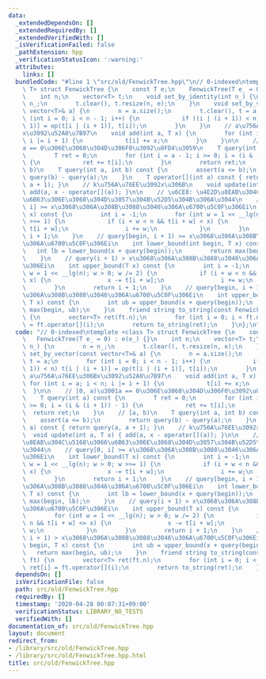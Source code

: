 ```yaml
---
data:
  _extendedDependsOn: []
  _extendedRequiredBy: []
  _extendedVerifiedWith: []
  _isVerificationFailed: false
  _pathExtension: hpp
  _verificationStatusIcon: ':warning:'
  attributes:
    links: []
  bundledCode: "#line 1 \"src/old/FenwickTree.hpp\"\n// 0-indexed\ntemplate <class\
    \ T> struct FenwickTree {\n    const T e;\n    FenwickTree(T e_ = 0) : e(e_) {}\n\
    \    int n;\n    vector<T> t;\n    void set_by_identity(int n_) {\n        n =\
    \ n_;\n        t.clear(), t.resize(n, e);\n    }\n    void set_by_vector(const\
    \ vector<T>& a) {\n        n = a.size();\n        t.clear(), t = a;\n        for\
    \ (int i = 0; i < n - 1; i++) {\n            if ((i | (i + 1)) < n) t[i | (i +\
    \ 1)] = op(t[i | (i + 1)], t[i]);\n        }\n    }\n    // a\u756A\u76EE\u306B\
    x\u3092\u52A0\u7B97\n    void add(int a, T x) {\n        for (int i = a; i < n;\
    \ i |= i + 1) {\n            t[i] += x;\n        }\n    }\n\n    // [0, a)\u3001\
    a == 0\u306E\u3068\u304D\u306F0\u3092\u8FD4\u3059\n    T query(int a) const {\n\
    \        T ret = 0;\n        for (int i = a - 1; i >= 0; i = (i & (i + 1)) - 1)\
    \ {\n            ret += t[i];\n        }\n        return ret;\n    }\n    // [a,\
    \ b)\n    T query(int a, int b) const {\n        assert(a <= b);\n        return\
    \ query(b) - query(a);\n    }\n    T operator[](int a) const { return query(a,\
    \ a + 1); }\n    // k\u756A\u76EE\u3092x\u306B\n    void update(int a, T x) {\
    \ add(a, x - operator[](a)); }\n\n    // \u6CE8: \u4E2D\u8EAB\u304C\u5168\u3066\
    \u6B63\u306E\u3068\u304D\u3057\u304B\u52D5\u304B\u306A\u3044\n    // query[0,\
    \ i] >= x\u3068\u306A\u308B\u3088\u3046\u306A\u6700\u5C0F\u306Ei\n    int lower_bound(T\
    \ x) const {\n        int i = -1;\n        for (int w = 1 << __lg(n); w > 0; w\
    \ >>= 1) {\n            if (i + w < n && t[i + w] < x) {\n                x -=\
    \ t[i + w];\n                i += w;\n            }\n        }\n        return\
    \ i + 1;\n    }\n    // query[begin, i + 1) >= x\u3068\u306A\u308B\u3088\u3046\
    \u306A\u6700\u5C0F\u306Ei\n    int lower_bound(int begin, T x) const {\n     \
    \   int lb = lower_bound(x + query(begin));\n        return max(begin, lb);\n\
    \    }\n    // query(i + 1) > x\u3068\u306A\u308B\u3088\u3046\u306A\u6700\u5C0F\
    \u306Ei\n    int upper_bound(T x) const {\n        int i = -1;\n        for (int\
    \ w = 1 << __lg(n); w > 0; w /= 2) {\n            if (i + w < n && t[i + w] <=\
    \ x) {\n                x -= t[i + w];\n                i += w;\n            }\n\
    \        }\n        return i + 1;\n    }\n    // query[begin, i + 1) > x\u3068\
    \u306A\u308B\u3088\u3046\u306A\u6700\u5C0F\u306Ei\n    int upper_bound(int begin,\
    \ T x) const {\n        int ub = upper_bound(x + query(begin));\n        return\
    \ max(begin, ub);\n    }\n    friend string to_string(const FenwickTree<T>& ft)\
    \ {\n        vector<T> ret(ft.n);\n        for (int i = 0; i < ft.n; i++) ret[i]\
    \ = ft.operator[](i);\n        return to_string(ret);\n    }\n};\n"
  code: "// 0-indexed\ntemplate <class T> struct FenwickTree {\n    const T e;\n \
    \   FenwickTree(T e_ = 0) : e(e_) {}\n    int n;\n    vector<T> t;\n    void set_by_identity(int\
    \ n_) {\n        n = n_;\n        t.clear(), t.resize(n, e);\n    }\n    void\
    \ set_by_vector(const vector<T>& a) {\n        n = a.size();\n        t.clear(),\
    \ t = a;\n        for (int i = 0; i < n - 1; i++) {\n            if ((i | (i +\
    \ 1)) < n) t[i | (i + 1)] = op(t[i | (i + 1)], t[i]);\n        }\n    }\n    //\
    \ a\u756A\u76EE\u306Bx\u3092\u52A0\u7B97\n    void add(int a, T x) {\n       \
    \ for (int i = a; i < n; i |= i + 1) {\n            t[i] += x;\n        }\n  \
    \  }\n\n    // [0, a)\u3001a == 0\u306E\u3068\u304D\u306F0\u3092\u8FD4\u3059\n\
    \    T query(int a) const {\n        T ret = 0;\n        for (int i = a - 1; i\
    \ >= 0; i = (i & (i + 1)) - 1) {\n            ret += t[i];\n        }\n      \
    \  return ret;\n    }\n    // [a, b)\n    T query(int a, int b) const {\n    \
    \    assert(a <= b);\n        return query(b) - query(a);\n    }\n    T operator[](int\
    \ a) const { return query(a, a + 1); }\n    // k\u756A\u76EE\u3092x\u306B\n  \
    \  void update(int a, T x) { add(a, x - operator[](a)); }\n\n    // \u6CE8: \u4E2D\
    \u8EAB\u304C\u5168\u3066\u6B63\u306E\u3068\u304D\u3057\u304B\u52D5\u304B\u306A\
    \u3044\n    // query[0, i] >= x\u3068\u306A\u308B\u3088\u3046\u306A\u6700\u5C0F\
    \u306Ei\n    int lower_bound(T x) const {\n        int i = -1;\n        for (int\
    \ w = 1 << __lg(n); w > 0; w >>= 1) {\n            if (i + w < n && t[i + w] <\
    \ x) {\n                x -= t[i + w];\n                i += w;\n            }\n\
    \        }\n        return i + 1;\n    }\n    // query[begin, i + 1) >= x\u3068\
    \u306A\u308B\u3088\u3046\u306A\u6700\u5C0F\u306Ei\n    int lower_bound(int begin,\
    \ T x) const {\n        int lb = lower_bound(x + query(begin));\n        return\
    \ max(begin, lb);\n    }\n    // query(i + 1) > x\u3068\u306A\u308B\u3088\u3046\
    \u306A\u6700\u5C0F\u306Ei\n    int upper_bound(T x) const {\n        int i = -1;\n\
    \        for (int w = 1 << __lg(n); w > 0; w /= 2) {\n            if (i + w <\
    \ n && t[i + w] <= x) {\n                x -= t[i + w];\n                i +=\
    \ w;\n            }\n        }\n        return i + 1;\n    }\n    // query[begin,\
    \ i + 1) > x\u3068\u306A\u308B\u3088\u3046\u306A\u6700\u5C0F\u306Ei\n    int upper_bound(int\
    \ begin, T x) const {\n        int ub = upper_bound(x + query(begin));\n     \
    \   return max(begin, ub);\n    }\n    friend string to_string(const FenwickTree<T>&\
    \ ft) {\n        vector<T> ret(ft.n);\n        for (int i = 0; i < ft.n; i++)\
    \ ret[i] = ft.operator[](i);\n        return to_string(ret);\n    }\n};\n"
  dependsOn: []
  isVerificationFile: false
  path: src/old/FenwickTree.hpp
  requiredBy: []
  timestamp: '2020-04-28 00:07:31+09:00'
  verificationStatus: LIBRARY_NO_TESTS
  verifiedWith: []
documentation_of: src/old/FenwickTree.hpp
layout: document
redirect_from:
- /library/src/old/FenwickTree.hpp
- /library/src/old/FenwickTree.hpp.html
title: src/old/FenwickTree.hpp
---
```


